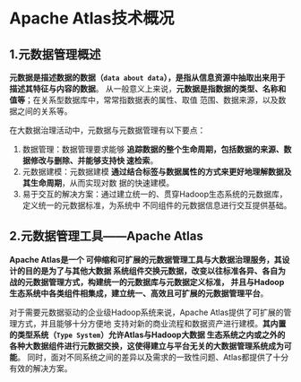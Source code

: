 Apache Atlas技术概况
===================================================================================
## 1.元数据管理概述
**元数据是描述数据的数据（`data about data`），是指从信息资源中抽取出来用于描述其特征与内容的数据**。
从一般意义上来说，**元数据是指数据的类型、名称和值等**；在关系型数据库中，常常指数据表的属性、取值
范围、数据来源，以及数据之间的关系等。

在大数据治理活动中，元数据与元数据管理有以下要点：
1. 数据管理：数据管理要求能够 **追踪数据的整个生命周期，包括数据的来源、数据修改与删除、并能够支持快
速检索**。
2. 元数据建模：元数据建模 **通过结合标签与数据属性的方式来更好地理解数据及其生命周期**，从而实现对数
据的快速建模。
3. 易于交互的解决方案：通过建立统一的、贯穿Hadoop生态系统的元数据库，定义统一的元数据标准，为系统中
不同组件的元数据信息进行交互提供基础。

## 2.元数据管理工具——Apache Atlas
**Apache Atlas是一个 可伸缩和可扩展的元数据管理工具与大数据治理服务，其设计的目的是为了与其他大数据
系统组件交换元数据，改变以往标准各异、各自为战的元数据管理方式，构建统一的元数据库与元数据定义标准，
并且与Hadoop生态系统中各类组件相集成，建立统一、高效且可扩展的元数据管理平台**。

对于需要元数据驱动的企业级Hadoop系统来说，Apache Atlas提供了可扩展的管理方式，并且能够十分方便地
支持对新的商业流程和数据资产进行建模。**其内置的类型系统（`Type System`）允许Atlas与Hadoop大数据
生态系统之内或之外的各种大数据组件进行元数据交换，这使得建立与平台无关的大数据管理系统成为可能**。
同时，面对不同系统之间的差异以及需求的一致性问题、Atlas都提供了十分有效的解决方案。



